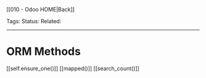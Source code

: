 [[010 - Odoo HOME|Back]]

Tags: 
Status: 
Related: 

___

# ORM Methods


[[self.ensure_one()]]
[[mapped()]]
[[search_count()]]